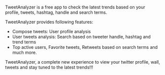 TweetAnalyzer is a free app to check the latest trends based on your profile, tweets, hashtag, handle and search terms.

TweetAnalyzer provides following features:

- Compose tweets: User profile analysis
- User tweets analysis: Search based on tweeter handle, hashtag and trend terms
- Top active users, Favorite tweets, Retweets based on search terms and much more.

TweetAnalyzer, a complete new experience to view your twitter profile, wall, tweets and stay tuned to the latest trends!!!
